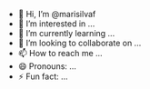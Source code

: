 - 👋 Hi, I’m @marisilvaf
- 👀 I’m interested in ...
- 🌱 I’m currently learning ...
- 💞️ I’m looking to collaborate on ...
- 📫 How to reach me ...
- 😄 Pronouns: ...
- ⚡ Fun fact: ...

<!---
marisilvaf/marisilvaf is a ✨ special ✨ repository because its `README.md` (this file) appears on your GitHub profile.
You can click the Preview link to take a look at your changes.
--->
